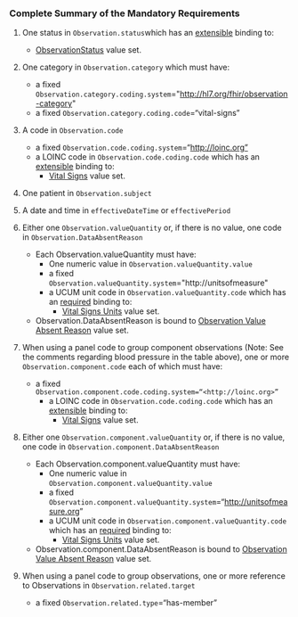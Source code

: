 ### Complete Summary of the Mandatory Requirements

1.  One status in `Observation.status`which has an [extensible](http://hl7-fhir.github.io/terminologies.html#extensible) binding to:
    -    [ObservationStatus] value set.
1.  One category in `Observation.category` which must have:
    -   a fixed `Observation.category.coding.system`="http://hl7.org/fhir/observation-category"
    -   a fixed `Observation.category.coding.code`=“vital-signs”

1.  A code in `Observation.code`
    -   a fixed `Observation.code.coding.system`=“http://loinc.org”
    -   a LOINC code in `Observation.code.coding.code` which has an [extensible](http://hl7-fhir.github.io/terminologies.html#extensible) binding to:
         -   [Vital Signs] value set.
                
1.  One patient in `Observation.subject`
1.  A date and time in `effectiveDateTime` or `effectivePeriod`
1.  Either one `Observation.valueQuantity` or, if there is no value, one code in `Observation.DataAbsentReason`
    -   Each Observation.valueQuantity must have:
        -   One numeric value in `Observation.valueQuantity.value`
        -   a fixed `Observation.valueQuantity.system`="http://unitsofmeasure"
        -   a UCUM unit code in `Observation.valueQuantity.code` which has an [required](http://hl7-fhir.github.io/terminologies.html#required) binding to:
             -   [Vital Signs Units] value set.
    -   Observation.DataAbsentReason is bound to [Observation Value
        Absent Reason] value set.

1.  When using a panel code to group component observations (Note: See
    the comments regarding blood pressure in the table above), one or
    more `Observation.component.code` each of which must have:
    -   a fixed
        `Observation.component.code.coding.system=“<http://loinc.org>”`
         -   a LOINC code in `Observation.code.coding.code` which has an [extensible](http://hl7-fhir.github.io/terminologies.html#extensible) binding to:
             -   [Vital Signs] value set.

1.  Either one `Observation.component.valueQuantity` or, if there is
    no value, one code in `Observation.component.DataAbsentReason`
    -   Each Observation.component.valueQuantity must have:
        -   One numeric value in
            `Observation.component.valueQuantity.value`
        -   a fixed `Observation.component.valueQuantity.system`=“<http://unitsofmeasure.org>”
        -   a UCUM unit code in
            `Observation.component.valueQuantity.code` which has an [required](http://hl7-fhir.github.io/terminologies.html#required) binding to:
             -   [Vital Signs Units] value set.
    -   Observation.component.DataAbsentReason is bound to [Observation
        Value Absent Reason] value set.

1.  When using a panel code to group observations, one or more reference
    to Observations in `Observation.related.target`
    -   a fixed `Observation.related.type`=“has-member”

 [Vital Signs]: valueset-daf-observation-CCDAVitalSignResult.html
  [Vital Signs Units]: http://hl7-fhir.github.io/valueset-ucum-vitals-common.html
  [extensible bindings]: Implementation_Guide#Extensible_binding_for_CodeableConcept_Datatype "wikilink"
  [using multiple codes]: Implementation_Guide#Using_multiple_codes_with_CodeableConcept_Datatype "wikilink"
  [ObservationStatus]: http://hl7-fhir.github.io/valueset-observation-status.html
 [Observation Value Absent Reason]: http://hl7-fhir.github.io/valueset-observation-valueabsentreason.html

  